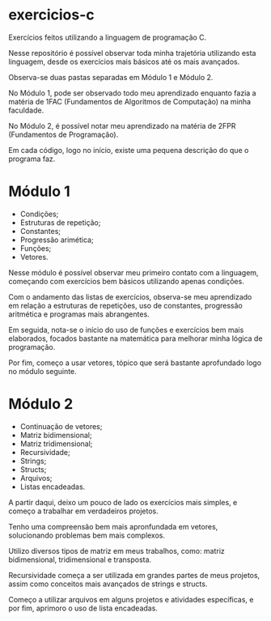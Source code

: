 # exercicios-c

Exercícios feitos utilizando a linguagem de programação C. 

Nesse repositório é possível observar toda minha trajetória utilizando esta linguagem, desde os exercícios mais básicos até os mais avançados.

Observa-se duas pastas separadas em Módulo 1 e Módulo 2.

No Módulo 1, pode ser observado todo meu aprendizado enquanto fazia a matéria de 1FAC (Fundamentos de Algoritmos de Computação) na minha faculdade.

No Módulo 2, é possível notar meu aprendizado na matéria de 2FPR (Fundamentos de Programação).

Em cada código, logo no início, existe uma pequena descrição do que o programa faz.

# Módulo 1

- Condições;
- Estruturas de repetição;
- Constantes;
- Progressão arimética;
- Funções;
- Vetores.

Nesse módulo é possível observar meu primeiro contato com a linguagem, começando com exercícios bem básicos utilizando apenas condições.

Com o andamento das listas de exercícios, observa-se meu aprendizado em relação a estruturas de repetições, uso de constantes, progressão aritmética e programas mais abrangentes.

Em seguida, nota-se o início do uso de funções e exercícios bem mais elaborados, focados bastante na matemática para melhorar minha lógica de programação.

Por fim, começo a usar vetores, tópico que será bastante aprofundado logo no módulo seguinte.

# Módulo 2

- Continuação de vetores;
- Matriz bidimensional;
- Matriz tridimensional;
- Recursividade;
- Strings;
- Structs;
- Arquivos;
- Listas encadeadas.

A partir daqui, deixo um pouco de lado os exercícios mais simples, e começo a trabalhar em verdadeiros projetos.

Tenho uma compreensão bem mais apronfundada em vetores, solucionando problemas bem mais complexos.

Utilizo diversos tipos de matriz em meus trabalhos, como: matriz bidimensional, tridimensional e transposta.

Recursividade começa a ser utilizada em grandes partes de meus projetos, assim como conceitos mais avançados de strings e structs.

Começo a utilizar arquivos em alguns projetos e atividades específicas, e por fim, aprimoro o uso de lista encadeadas.
